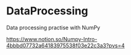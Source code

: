 # DataProcessing
Data processing practise with NumPy

https://www.notion.so/Numpy-Intro-4bbbd07732a64183975538f03e22c3a3?pvs=4

